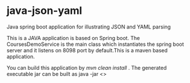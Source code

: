 # java-json-yaml
Java spring boot application for illustrating JSON and YAML parsing

This is a JAVA application is based on Spring boot. The CoursesDemoService is the main class which instantiates the spring boot server and it listens on 8098 port by default.This is a maven based application.

You can build this application by _mvn clean install_ . 
The generated executable jar can be built as java -jar <<jar-name>>
